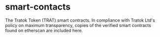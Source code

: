 # smart-contacts
The Tratok Token (TRAT) smart contracts. In compliance with Tratok Ltd's policy on maximum transparency, copies of the verified smart 
contracts found on etherscan are included here.

